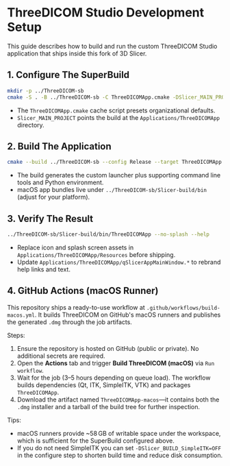 # ThreeDICOM Studio Development Setup

This guide describes how to build and run the custom ThreeDICOM Studio application that ships inside this fork of 3D Slicer.

## 1. Configure The SuperBuild

```bash
mkdir -p ../ThreeDICOM-sb
cmake -S . -B ../ThreeDICOM-sb -C ThreeDICOMApp.cmake -DSlicer_MAIN_PROJECT=ThreeDICOMApp
```

- The `ThreeDICOMApp.cmake` cache script presets organizational defaults.
- `Slicer_MAIN_PROJECT` points the build at the `Applications/ThreeDICOMApp` directory.

## 2. Build The Application

```bash
cmake --build ../ThreeDICOM-sb --config Release --target ThreeDICOMApp
```

- The build generates the custom launcher plus supporting command line tools and Python environment.
- macOS app bundles live under `../ThreeDICOM-sb/Slicer-build/bin` (adjust for your platform).

## 3. Verify The Result

```bash
../ThreeDICOM-sb/Slicer-build/bin/ThreeDICOMApp --no-splash --help
```

- Replace icon and splash screen assets in `Applications/ThreeDICOMApp/Resources` before shipping.
- Update `Applications/ThreeDICOMApp/qSlicerAppMainWindow.*` to rebrand help links and text.

## 4. GitHub Actions (macOS Runner)

This repository ships a ready-to-use workflow at `.github/workflows/build-macos.yml`. It builds ThreeDICOM on GitHub's macOS runners and publishes the generated `.dmg` through the job artifacts.

Steps:

1. Ensure the repository is hosted on GitHub (public or private). No additional secrets are required.
2. Open the **Actions** tab and trigger **Build ThreeDICOM (macOS)** via `Run workflow`.
3. Wait for the job (3–5 hours depending on queue load). The workflow builds dependencies (Qt, ITK, SimpleITK, VTK) and packages `ThreeDICOMApp`.
4. Download the artifact named `ThreeDICOMApp-macos`—it contains both the `.dmg` installer and a tarball of the build tree for further inspection.

Tips:

- macOS runners provide ~58 GB of writable space under the workspace, which is sufficient for the SuperBuild configured above.
- If you do not need SimpleITK you can set `-DSlicer_BUILD_SimpleITK=OFF` in the configure step to shorten build time and reduce disk consumption.
